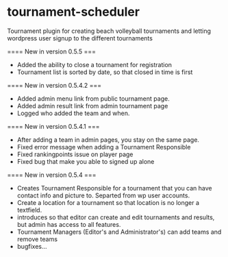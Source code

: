 tournament-scheduler
====================

Tournament plugin for creating beach volleyball tournaments and letting wordpress user signup to the different tournaments

==== New in version 0.5.5 ===

 * Added the ability to close a tournament for registration
 * Tournament list is sorted by date, so that closed in time is first

==== New in version 0.5.4.2 ===
 * Added admin menu link from public tournament page.
 * Added admin result link from admin tournament page
 * Logged who added the team and when.

==== New in version 0.5.4.1 ===
 * After adding a team in admin pages, you stay on the same page.
 * Fixed error message when adding a Tournament Responsible
 * Fixed rankingpoints issue on player page
 * Fixed bug that make you able to signed up alone

==== New in version 0.5.4 ===

 * Creates Tournament Responsible for a tournament that you can have contact info and picture to. Separted from wp user accounts.
 * Create a location for a tournament so that location is no longer a textfield.
 * introduces so that editor can create and edit tournaments and results, but admin has access to all features.
 * Tournament Managers (Editor's and Administrator's) can add teams and remove teams
 * bugfixes...





